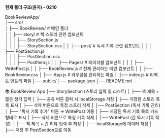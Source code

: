 **현재 폴더 구조(윤지) - 0210**

BookReviewApp/ <br />
│── src/<br />
│   ├── BookReview/          # 메인 폴더 <br />
│   │   ├── story/           # 책 스토리 관련 컴포넌트 <br />
│   │   │   ├── StorySection.js  
│   │   │   ├── StorySection.css
│   │   ├── post/            # 독서 기록 관련 컴포넌트
│   │   │   ├── PostSection.js  
│   │   │   ├── PostSection.css  
│   │   │   ├── PostItem.js
│   │   ├── Pages/           # 페이지별 컴포넌트
│   │   │   ├── WritePost.js
│   │   ├── BookReview.js    # 전체 관리하는 메인 컴포넌트
│   │   ├── BookReview.css
│   ├── App.js               # 라우팅을 관리하는 파일
│   ├── index.js             # 리액트 엔트리 파일
│── public/
│── package.json
│── README.md

📚 BookReview App
│── StorySection (스토리 입력 및 리스트)
│   ├── 책 제목 + 짧은 생각 입력
│   ├── 공유 버튼 클릭 시 localStorage 저장
│   ├── 저장된 스토리 목록 표시
│   ├── 삭제 버튼으로 특정 스토리 삭제
│
│── PostSection (독서 기록 관리)
│   ├── "독서 기록 추가" 버튼 → WritePost 이동
│   ├── 저장된 독서 기록 목록 카드 형태로 표시
│   ├── 삭제 버튼으로 특정 기록 삭제
│
│── WritePost (긴 독서 기록 작성)
│   ├── 책 제목 + 긴 리뷰 입력 후 저장
│   ├── localStorage에 데이터 저장
│   ├── 저장 후 PostSection으로 이동
